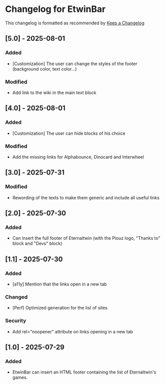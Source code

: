 # Changelog for EtwinBar
This changelog is formatted as recommended by [Keep a Changelog](https://keepachangelog.com/en/1.0.0/)

## [5.0] - 2025-08-01
### Added
-  [Customization] The user can change the styles of the footer (background color, text color...)

### Modified
- Add link to the wiki in the main text block

## [4.0] - 2025-08-01
### Added
- [Customization] The user can hide blocks of his choice

### Modified
- Add the missing links for Alphabounce, Dinocard and Interwheel

## [3.0] - 2025-07-31
### Modified
- Rewording of the texts to make them generic and include all useful links
## [2.0] - 2025-07-30
### Added
- Can insert the full footer of Eternaltwin (with the Piouz logo, "Thanks to" block and "Devs" block)

## [1.1] - 2025-07-30
### Added
- [a11y] Mention that the links open in a new tab

### Changed
- [Perf] Optimized generation for the list of sites

### Security 
- Add rel="noopener" attribute on links opening in a new tab
 
## [1.0] - 2025-07-29
### Added
- EtwinBar can insert an HTML footer containing the list of Eternaltwin's games.
